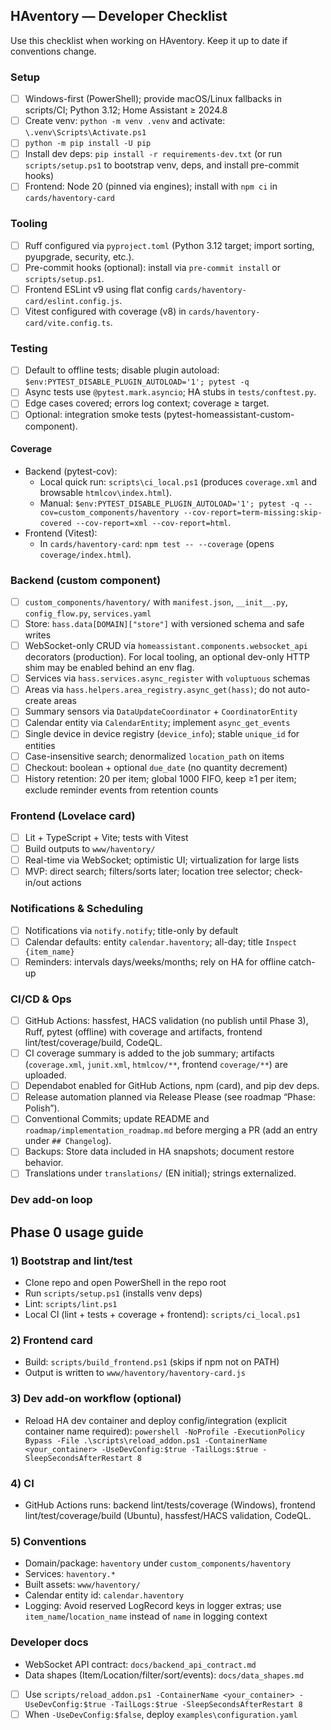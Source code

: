 ## HAventory — Developer Checklist

Use this checklist when working on HAventory. Keep it up to date if conventions change.

### Setup
- [ ] Windows-first (PowerShell); provide macOS/Linux fallbacks in scripts/CI; Python 3.12; Home Assistant ≥ 2024.8
- [ ] Create venv: `python -m venv .venv` and activate: `\.venv\Scripts\Activate.ps1`
- [ ] `python -m pip install -U pip`
- [ ] Install dev deps: `pip install -r requirements-dev.txt` (or run `scripts/setup.ps1` to bootstrap venv, deps, and install pre-commit hooks)
- [ ] Frontend: Node 20 (pinned via engines); install with `npm ci` in `cards/haventory-card`

### Tooling
- [ ] Ruff configured via `pyproject.toml` (Python 3.12 target; import sorting, pyupgrade, security, etc.).
- [ ] Pre-commit hooks (optional): install via `pre-commit install` or `scripts/setup.ps1`.
- [ ] Frontend ESLint v9 using flat config `cards/haventory-card/eslint.config.js`.
- [ ] Vitest configured with coverage (v8) in `cards/haventory-card/vite.config.ts`.

### Testing
- [ ] Default to offline tests; disable plugin autoload: `$env:PYTEST_DISABLE_PLUGIN_AUTOLOAD='1'; pytest -q`
- [ ] Async tests use `@pytest.mark.asyncio`; HA stubs in `tests/conftest.py`.
- [ ] Edge cases covered; errors log context; coverage ≥ target.
- [ ] Optional: integration smoke tests (pytest-homeassistant-custom-component).

#### Coverage
- Backend (pytest-cov):
  - Local quick run: `scripts\ci_local.ps1` (produces `coverage.xml` and browsable `htmlcov\index.html`).
  - Manual: `$env:PYTEST_DISABLE_PLUGIN_AUTOLOAD='1'; pytest -q --cov=custom_components/haventory --cov-report=term-missing:skip-covered --cov-report=xml --cov-report=html`.
- Frontend (Vitest):
  - In `cards/haventory-card`: `npm test -- --coverage` (opens `coverage/index.html`).

### Backend (custom component)
- [ ] `custom_components/haventory/` with `manifest.json`, `__init__.py`, `config_flow.py`, `services.yaml`
- [ ] Store: `hass.data[DOMAIN]["store"]` with versioned schema and safe writes
- [ ] WebSocket-only CRUD via `homeassistant.components.websocket_api` decorators (production). For local tooling, an optional dev-only HTTP shim may be enabled behind an env flag.
- [ ] Services via `hass.services.async_register` with `voluptuous` schemas
- [ ] Areas via `hass.helpers.area_registry.async_get(hass)`; do not auto-create areas
- [ ] Summary sensors via `DataUpdateCoordinator` + `CoordinatorEntity`
- [ ] Calendar entity via `CalendarEntity`; implement `async_get_events`
- [ ] Single device in device registry (`device_info`); stable `unique_id` for entities
- [ ] Case-insensitive search; denormalized `location_path` on items
- [ ] Checkout: boolean + optional `due_date` (no quantity decrement)
- [ ] History retention: 20 per item; global 1000 FIFO, keep ≥1 per item; exclude reminder events from retention counts

### Frontend (Lovelace card)
- [ ] Lit + TypeScript + Vite; tests with Vitest
- [ ] Build outputs to `www/haventory/`
- [ ] Real-time via WebSocket; optimistic UI; virtualization for large lists
- [ ] MVP: direct search; filters/sorts later; location tree selector; check-in/out actions

### Notifications & Scheduling
- [ ] Notifications via `notify.notify`; title-only by default
- [ ] Calendar defaults: entity `calendar.haventory`; all-day; title `Inspect {item_name}`
- [ ] Reminders: intervals days/weeks/months; rely on HA for offline catch-up

### CI/CD & Ops
- [ ] GitHub Actions: hassfest, HACS validation (no publish until Phase 3), Ruff, pytest (offline) with coverage and artifacts, frontend lint/test/coverage/build, CodeQL.
- [ ] CI coverage summary is added to the job summary; artifacts (`coverage.xml`, `junit.xml`, `htmlcov/**`, frontend `coverage/**`) are uploaded.
- [ ] Dependabot enabled for GitHub Actions, npm (card), and pip dev deps.
- [ ] Release automation planned via Release Please (see roadmap “Phase: Polish”).
- [ ] Conventional Commits; update README and `roadmap/implementation_roadmap.md` before merging a PR (add an entry under `## Changelog`).
- [ ] Backups: Store data included in HA snapshots; document restore behavior.
- [ ] Translations under `translations/` (EN initial); strings externalized.

### Dev add-on loop
## Phase 0 usage guide

### 1) Bootstrap and lint/test
- Clone repo and open PowerShell in the repo root
- Run `scripts/setup.ps1` (installs venv deps)
- Lint: `scripts/lint.ps1`
- Local CI (lint + tests + coverage + frontend): `scripts/ci_local.ps1`

### 2) Frontend card
- Build: `scripts/build_frontend.ps1` (skips if npm not on PATH)
- Output is written to `www/haventory/haventory-card.js`

### 3) Dev add-on workflow (optional)
- Reload HA dev container and deploy config/integration (explicit container name required):
  `powershell -NoProfile -ExecutionPolicy Bypass -File .\scripts\reload_addon.ps1 -ContainerName <your_container> -UseDevConfig:$true -TailLogs:$true -SleepSecondsAfterRestart 8`

### 4) CI
- GitHub Actions runs: backend lint/tests/coverage (Windows), frontend lint/test/coverage/build (Ubuntu), hassfest/HACS validation, CodeQL.

### 5) Conventions
- Domain/package: `haventory` under `custom_components/haventory`
- Services: `haventory.*`
- Built assets: `www/haventory/`
- Calendar entity id: `calendar.haventory`
- Logging: Avoid reserved LogRecord keys in logger extras; use `item_name`/`location_name` instead of `name` in logging context

### Developer docs

- WebSocket API contract: `docs/backend_api_contract.md`
- Data shapes (Item/Location/filter/sort/events): `docs/data_shapes.md`

- [ ] Use `scripts/reload_addon.ps1 -ContainerName <your_container> -UseDevConfig:$true -TailLogs:$true -SleepSecondsAfterRestart 8`
- [ ] When `-UseDevConfig:$false`, deploy `examples\configuration.yaml`
